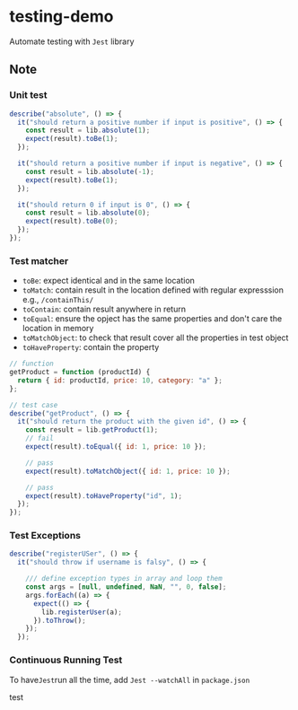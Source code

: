 # testing-demo

Automate testing with `Jest` library

## Note

### Unit test

```JavaScript
describe("absolute", () => {
  it("should return a positive number if input is positive", () => {
    const result = lib.absolute(1);
    expect(result).toBe(1);
  });

  it("should return a positive number if input is negative", () => {
    const result = lib.absolute(-1);
    expect(result).toBe(1);
  });

  it("should return 0 if input is 0", () => {
    const result = lib.absolute(0);
    expect(result).toBe(0);
  });
});
```

### Test matcher

- `toBe`: expect identical and in the same location
- `toMatch`: contain result in the location defined with regular expresssion e.g., `/containThis/`
- `toContain`: contain result anywhere in return
- `toEqual`: ensure the opject has the same properties and don't care the location in memory
- `toMatchObject`: to check that result cover all the properties in test object
- `toHaveProperty`: contain the property

```JavaScript
// function
getProduct = function (productId) {
  return { id: productId, price: 10, category: "a" };
};

// test case
describe("getProduct", () => {
  it("should return the product with the given id", () => {
    const result = lib.getProduct(1);
    // fail
    expect(result).toEqual({ id: 1, price: 10 });

    // pass
    expect(result).toMatchObject({ id: 1, price: 10 });

    // pass
    expect(result).toHaveProperty("id", 1);
  });
});
```

### Test Exceptions

```JavaScript
describe("registerUSer", () => {
  it("should throw if username is falsy", () => {

    /// define exception types in array and loop them
    const args = [null, undefined, NaN, "", 0, false];
    args.forEach((a) => {
      expect(() => {
        lib.registerUser(a);
      }).toThrow();
    });
  });
```

### Continuous Running Test

To have`Jest`run all the time, add `Jest --watchAll` in `package.json`

test
